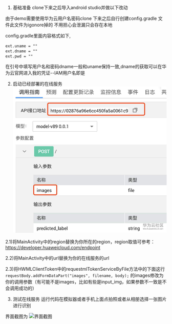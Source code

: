 1. 基础准备
clone下来之后导入android studio并做以下改动

由于demo需要使用华为云用户名密码clone 下来之后自行创建config.gradle 文件此文件为igonore掉的 不用担心会泄漏只会存在本地

config.gradle里面内容格式如下,

```
ext.uname = ""
ext.dname = ""
ext.pwd = ""
```
在引号中填写用户名和密码dname一般和uname保持一致,dname的获取可以在华为云官网进入我的凭证--IAM用户名即是

2. 启动已经部署的在线服务
![在线服务](https://github.com/zxzxzxygithub/hwmodelartdemo/blob/master/1540568x9dv8nrwukbihkn.png)

2.1)将MainActivity中的region替换为你所在的region，region取值可参考：https://developer.huaweicloud.com/endpoint

2.2)将MainActivity中的url替换为你的在线服务的url

2.3)将HWMLClientToken中的requestmlTokenServiceByFile方法中的下面这行
```requestBody.addFormDataPart("images", filename, body);```
的images修改为你的调用参数（有可能不是images，比如有些是input_img，如果参数不一致是不会调用成功的）

3. 测试在线服务
运行代码在模拟器或者手机上面点拍照或者从相册选择一张图片进行识别

界面截图为
![界面截图](https://github.com/zxzxzxygithub/hwmodelartdemo/blob/master/1543248gpg8yeldm2kw1sf.png)



